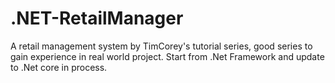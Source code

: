 # .NET-RetailManager
A retail management system by TimCorey's tutorial series, good series to gain experience in real world project. Start from .Net Framework and update to .Net core in process.
